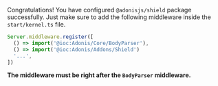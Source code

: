 Congratulations! You have configured `@adonisjs/shield` package successfully. Just make sure to add the following middleware inside the `start/kernel.ts` file.

```ts
Server.middleware.register([
  () => import('@ioc:Adonis/Core/BodyParser'),
  () => import('@ioc:Adonis/Addons/Shield')
  '...',
])
```

**The middleware must be right after the `BodyParser` middleware.**
